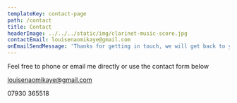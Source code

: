 ```yaml
---
templateKey: contact-page
path: /contact
title: Contact
headerImage: ../../../static/img/clarinet-music-score.jpg
contactEmail: louisenaomikaye@gmail.com
onEmailSendMessage: 'Thanks for getting in touch, we will get back to you soon'
---
```

Feel free to phone or email me directly or use the contact form below

louisenaomikaye@gmail.com

07930 365518
